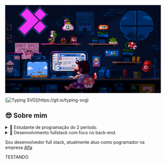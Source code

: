 <img src="./assets/mario_pixelArt.gif" alt="mario programming" align="center">


[![Typing SVG](https://readme-typing-svg.demolab.com?font=Fira+Code&size=35&duration=3000&pause=1000&color=3679D3&background=FFF40000&center=true&vCenter=true&random=false&width=1000&height=100&lines=Ol%C3%A1+Mundo!;Meu+nome+%C3%A9+Renato+Mateus;Seja+Bem+vindo!)](https://git.io/typing-svg)

  
## 😎 Sobre mim
<details>
  <summary>🌱 Estudante de programação do 2 período.</summary>
  <ul>
    <li>
      Atualmente estudo Analise e Desenvolvimento de Sistemas na <a href="https://ead.unisinos.br/">Universidade Unisinos</a>
    </li>
  </ul>
  
</Details>

<details>
  <summary>🔭 Desenvolvimento fullstack com foco no back-end.</summary>
  <br/>
  Atualmente estudo Analise e Desenvolvimento de Sistemas
</Details>





Sou desenvolvedor full stack, atualmente atuo como pogramador na empresa
[Alfa](https://www.linkedin.com/company/alfa-consultorias/)

<!--
**RenatoD-Almeida/RenatoD-Almeida** is a ✨ _special_ ✨ repository because its `README.md` (this file) appears on your GitHub profile.

Here are some ideas to get you started:

-  I’m currently working on ...
- 🌱 I’m currently learning ...
- 👯 I’m looking to collaborate on ...
- 🤔 I’m looking for help with ...
- 💬 Ask me about ...
- 📫 How to reach me: ...
- 😄 Pronouns: ...
- ⚡ Fun fact: ...
--> TESTANDO
